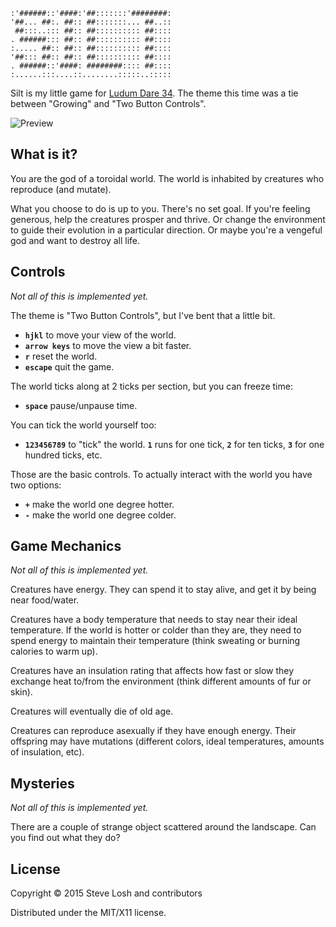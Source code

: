     :'######::'####:'##:::::::'########:
    '##... ##:. ##:: ##:::::::... ##..::
     ##:::..::: ##:: ##:::::::::: ##::::
    . ######::: ##:: ##:::::::::: ##::::
    :..... ##:: ##:: ##:::::::::: ##::::
    '##::: ##:: ##:: ##:::::::::: ##::::
    . ######::'####: ########:::: ##::::
    :......:::....::........:::::..:::::

Silt is my little game for [Ludum Dare
34](http://ludumdare.com/compo/2015/12/09/welcome-to-ludum-dare-34/).  The theme
this time was a tie between "Growing" and "Two Button Controls".

![Preview](https://i.imgur.com/hZlAI60.gif)

## What is it?

You are the god of a toroidal world.  The world is inhabited by creatures who
reproduce (and mutate).

What you choose to do is up to you.  There's no set goal.  If you're feeling
generous, help the creatures prosper and thrive.  Or change the environment to
guide their evolution in a particular direction.  Or maybe you're a vengeful god
and want to destroy all life.

## Controls

*Not all of this is implemented yet.*

The theme is "Two Button Controls", but I've bent that a little bit.

* **`hjkl`** to move your view of the world.
* **`arrow keys`** to move the view a bit faster.
* **`r`** reset the world.
* **`escape`** quit the game.

The world ticks along at 2 ticks per section, but you can freeze time:

* **`space`** pause/unpause time.

You can tick the world yourself too:

* **`123456789`** to "tick" the world.  **`1`** runs for one tick, **`2`** for
  ten ticks, **`3`** for one hundred ticks, etc.

Those are the basic controls.  To actually interact with the world you have two
options:

* **`+`** make the world one degree hotter.
* **`-`** make the world one degree colder.

## Game Mechanics

*Not all of this is implemented yet.*

Creatures have energy.  They can spend it to stay alive, and get it by being
near food/water.

Creatures have a body temperature that needs to stay near their ideal
temperature.  If the world is hotter or colder than they are, they need to spend
energy to maintain their temperature (think sweating or burning calories to warm
up).

Creatures have an insulation rating that affects how fast or slow they exchange
heat to/from the environment (think different amounts of fur or skin).

Creatures will eventually die of old age.

Creatures can reproduce asexually if they have enough energy.  Their offspring
may have mutations (different colors, ideal temperatures, amounts of insulation,
etc).

## Mysteries

*Not all of this is implemented yet.*

There are a couple of strange object scattered around the landscape.  Can you
find out what they do?

## License

Copyright © 2015 Steve Losh and contributors

Distributed under the MIT/X11 license.
